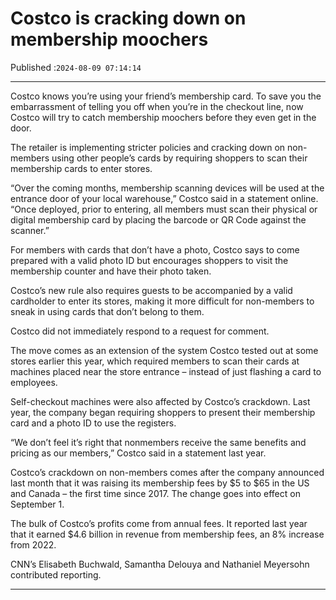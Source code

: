 # Costco is cracking down on membership moochers

Published :`2024-08-09 07:14:14`

---

Costco knows you’re using your friend’s membership card. To save you the embarrassment of telling you off when you’re in the checkout line, now Costco will try to catch membership moochers before they even get in the door.

The retailer is implementing stricter policies and cracking down on non-members using other people’s cards by requiring shoppers to scan their membership cards to enter stores.

“Over the coming months, membership scanning devices will be used at the entrance door of your local warehouse,” Costco said in a statement online. “Once deployed, prior to entering, all members must scan their physical or digital membership card by placing the barcode or QR Code against the scanner.”

For members with cards that don’t have a photo, Costco says to come prepared with a valid photo ID but encourages shoppers to visit the membership counter and have their photo taken.

Costco’s new rule also requires guests to be accompanied by a valid cardholder to enter its stores, making it more difficult for non-members to sneak in using cards that don’t belong to them.

Costco did not immediately respond to a request for comment.

The move comes as an extension of the system Costco tested out at some stores earlier this year, which required members to scan their cards at machines placed near the store entrance – instead of just flashing a card to employees.

Self-checkout machines were also affected by Costco’s crackdown. Last year, the company began requiring shoppers to present their membership card and a photo ID to use the registers.

“We don’t feel it’s right that nonmembers receive the same benefits and pricing as our members,” Costco said in a statement last year.

Costco’s crackdown on non-members comes after the company announced last month that it was raising its membership fees by $5 to $65 in the US and Canada – the first time since 2017. The change goes into effect on September 1.

The bulk of Costco’s profits come from annual fees. It reported last year that it earned $4.6 billion in revenue from membership fees, an 8% increase from 2022.

CNN’s Elisabeth Buchwald, Samantha Delouya and Nathaniel Meyersohn contributed reporting.

---

